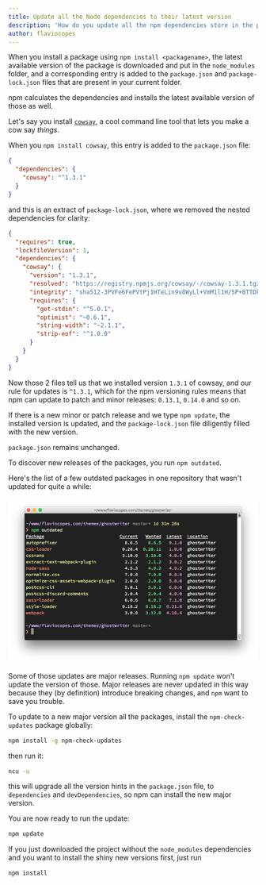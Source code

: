 ```yaml
---
title: Update all the Node dependencies to their latest version
description: 'How do you update all the npm dependencies store in the package.json file, to their latest version available?'
author: flaviocopes
---
```


When you install a package using `npm install <packagename>`, the latest available version of the package is downloaded and put in the `node_modules` folder, and a corresponding entry is added to the `package.json` and `package-lock.json` files that are present in your current folder.

npm calculates the dependencies and installs the latest available version of those as well.

Let's say you install [`cowsay`](https://www.npmjs.com/package/cowsay), a cool command line tool that lets you make a cow say _things_.

When you `npm install cowsay`, this entry is added to the `package.json` file:

```json
{
  "dependencies": {
    "cowsay": "^1.3.1"
  }
}
```

and this is an extract of `package-lock.json`, where we removed the nested dependencies for clarity:

```json
{
  "requires": true,
  "lockfileVersion": 1,
  "dependencies": {
    "cowsay": {
      "version": "1.3.1",
      "resolved": "https://registry.npmjs.org/cowsay/-/cowsay-1.3.1.tgz",
      "integrity": "sha512-3PVFe6FePVtPj1HTeLin9v8WyLl+VmM1l1H/5P+BTTDkMAjufp+0F9eLjzRnOHzVAYeIYFF5po5NjRrgefnRMQ==",
      "requires": {
        "get-stdin": "^5.0.1",
        "optimist": "~0.6.1",
        "string-width": "~2.1.1",
        "strip-eof": "^1.0.0"
      }
    }
  }
}
```

Now those 2 files tell us that we installed version `1.3.1` of cowsay, and our rule for updates is `^1.3.1`, which for the npm versioning rules means that npm can update to patch and minor releases: `0.13.1`, `0.14.0` and so on.

If there is a new minor or patch release and we type `npm update`, the installed version is updated, and the `package-lock.json` file diligently filled with the new version.

`package.json` remains unchanged.

To discover new releases of the packages, you run `npm outdated`.

Here's the list of a few outdated packages in one repository that wasn't updated for quite a while:

![](outdated-packages.png)

Some of those updates are major releases. Running `npm update` won't update the version of those. Major releases are never updated in this way because they (by definition) introduce breaking changes, and `npm` want to save you trouble.

To update to a new major version all the packages, install the `npm-check-updates` package globally:

```sh
npm install -g npm-check-updates
```

then run it:

```sh
ncu -u
```

this will upgrade all the version hints in the `package.json` file, to `dependencies` and `devDependencies`, so npm can install the new major version.

You are now ready to run the update:

```sh
npm update
```

If you just downloaded the project without the `node_modules` dependencies and you want to install the shiny new versions first, just run

```sh
npm install
```
